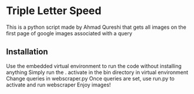 # Triple Letter Speed

This is a python script made by Ahmad Qureshi that gets all images on the first page of google images associated with a query


## Installation

Use the embedded virtual environment to run the code without installing anything
Simply run the . activate in the bin directory in virtual environment
Change queries in webscraper.py
Once queries are set, use run.py to activate and run webscraper
Enjoy images!